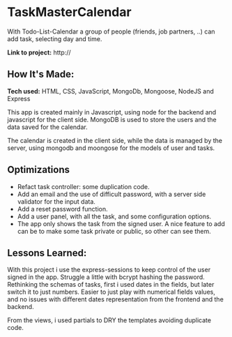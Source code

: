 # TaskMasterCalendar

With Todo-List-Calendar a group of people (friends, job partners, ..) can add task, selecting day and time.

**Link to project:** http://

## How It's Made:

**Tech used:** HTML, CSS, JavaScript, MongoDb, Mongoose, NodeJS and Express

This app is created mainly in Javascript, using node for the backend and javascript for the client side. MongoDB is used to store the users and the data saved for the calendar.

The calendar is created in the client side, while the data is managed by the server, using mongodb and moongose for the models of user and tasks.

## Optimizations

- Refact task controller: some duplication code.
- Add an email and the use of difficult password, with a server side validator for the input data.
- Add a reset password function.
- Add a user panel, with all the task, and some configuration options.
- The app only shows the task from the signed user. A nice feature to add can be to make some task private or public,
  so other can see them.

## Lessons Learned:

With this project i use the express-sessions to keep control of the user signed in the app.
Struggle a little with bcrypt hashing the password.
Rethinking the schemas of tasks, first i used dates in the fields, but later switch it to just numbers. Easier to just play with numerical fields values, and no issues with different dates representation from the frontend and the backend.

From the views, i used partials to DRY the templates avoiding duplicate code.

